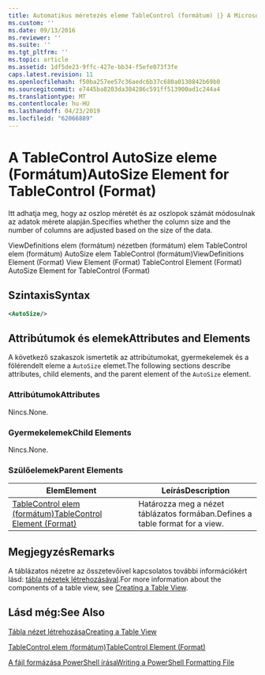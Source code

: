 ```yaml
---
title: Automatikus méretezés eleme TableControl (formátum) |} A Microsoft Docs
ms.custom: ''
ms.date: 09/13/2016
ms.reviewer: ''
ms.suite: ''
ms.tgt_pltfrm: ''
ms.topic: article
ms.assetid: 1df5de23-9ffc-427e-bb34-f5efe073f3fe
caps.latest.revision: 11
ms.openlocfilehash: f50ba257ee57c36aedc6b37c680a0130842b69b0
ms.sourcegitcommit: e7445ba8203da304286c591ff513900ad1c244a4
ms.translationtype: MT
ms.contentlocale: hu-HU
ms.lasthandoff: 04/23/2019
ms.locfileid: "62066889"
---
```

# <a name="autosize-element-for-tablecontrol-format"></a><span data-ttu-id="8fc66-102">A TableControl AutoSize eleme (Formátum)</span><span class="sxs-lookup"><span data-stu-id="8fc66-102">AutoSize Element for TableControl (Format)</span></span>

<span data-ttu-id="8fc66-103">Itt adhatja meg, hogy az oszlop méretét és az oszlopok számát módosulnak az adatok mérete alapján.</span><span class="sxs-lookup"><span data-stu-id="8fc66-103">Specifies whether the column size and the number of columns are adjusted based on the size of the data.</span></span>

<span data-ttu-id="8fc66-104">ViewDefinitions elem (formátum) nézetben (formátum) elem TableControl elem (formátum) AutoSize elem TableControl (formátum)</span><span class="sxs-lookup"><span data-stu-id="8fc66-104">ViewDefinitions Element (Format) View Element (Format) TableControl Element (Format) AutoSize Element for TableControl (Format)</span></span>

## <a name="syntax"></a><span data-ttu-id="8fc66-105">Szintaxis</span><span class="sxs-lookup"><span data-stu-id="8fc66-105">Syntax</span></span>

```xml
<AutoSize/>
```

## <a name="attributes-and-elements"></a><span data-ttu-id="8fc66-106">Attribútumok és elemek</span><span class="sxs-lookup"><span data-stu-id="8fc66-106">Attributes and Elements</span></span>

<span data-ttu-id="8fc66-107">A következő szakaszok ismertetik az attribútumokat, gyermekelemek és a fölérendelt eleme a `AutoSize` elemet.</span><span class="sxs-lookup"><span data-stu-id="8fc66-107">The following sections describe attributes, child elements, and the parent element of the `AutoSize` element.</span></span>

### <a name="attributes"></a><span data-ttu-id="8fc66-108">Attribútumok</span><span class="sxs-lookup"><span data-stu-id="8fc66-108">Attributes</span></span>

<span data-ttu-id="8fc66-109">Nincs.</span><span class="sxs-lookup"><span data-stu-id="8fc66-109">None.</span></span>

### <a name="child-elements"></a><span data-ttu-id="8fc66-110">Gyermekelemek</span><span class="sxs-lookup"><span data-stu-id="8fc66-110">Child Elements</span></span>

<span data-ttu-id="8fc66-111">Nincs.</span><span class="sxs-lookup"><span data-stu-id="8fc66-111">None.</span></span>

### <a name="parent-elements"></a><span data-ttu-id="8fc66-112">Szülőelemek</span><span class="sxs-lookup"><span data-stu-id="8fc66-112">Parent Elements</span></span>

|<span data-ttu-id="8fc66-113">Elem</span><span class="sxs-lookup"><span data-stu-id="8fc66-113">Element</span></span>|<span data-ttu-id="8fc66-114">Leírás</span><span class="sxs-lookup"><span data-stu-id="8fc66-114">Description</span></span>|
|-------------|-----------------|
|[<span data-ttu-id="8fc66-115">TableControl elem (formátum)</span><span class="sxs-lookup"><span data-stu-id="8fc66-115">TableControl Element (Format)</span></span>](./tablecontrol-element-format.md)|<span data-ttu-id="8fc66-116">Határozza meg a nézet táblázatos formában.</span><span class="sxs-lookup"><span data-stu-id="8fc66-116">Defines a table format for a view.</span></span>|

## <a name="remarks"></a><span data-ttu-id="8fc66-117">Megjegyzés</span><span class="sxs-lookup"><span data-stu-id="8fc66-117">Remarks</span></span>

<span data-ttu-id="8fc66-118">A táblázatos nézetre az összetevőivel kapcsolatos további információkért lásd: [tábla nézetek létrehozásával](./creating-a-table-view.md).</span><span class="sxs-lookup"><span data-stu-id="8fc66-118">For more information about the components of a table view, see [Creating a Table View](./creating-a-table-view.md).</span></span>

## <a name="see-also"></a><span data-ttu-id="8fc66-119">Lásd még:</span><span class="sxs-lookup"><span data-stu-id="8fc66-119">See Also</span></span>

[<span data-ttu-id="8fc66-120">Tábla nézet létrehozása</span><span class="sxs-lookup"><span data-stu-id="8fc66-120">Creating a Table View</span></span>](./creating-a-table-view.md)

[<span data-ttu-id="8fc66-121">TableControl elem (formátum)</span><span class="sxs-lookup"><span data-stu-id="8fc66-121">TableControl Element (Format)</span></span>](./tablecontrol-element-format.md)

[<span data-ttu-id="8fc66-122">A fájl formázása PowerShell írása</span><span class="sxs-lookup"><span data-stu-id="8fc66-122">Writing a PowerShell Formatting File</span></span>](./writing-a-powershell-formatting-file.md)
